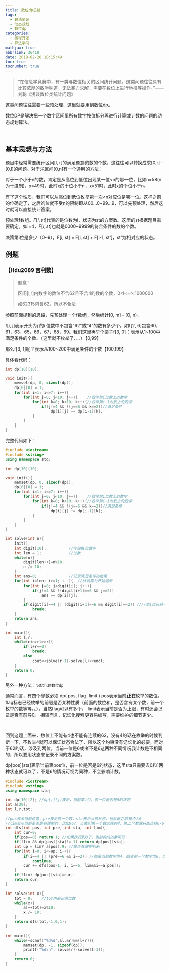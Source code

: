 ```yaml
---
title: 数位dp总结
tags:
  - 算法笔记
  - 动态规划
  - 数位dp
categories: 
  - 编程开发
  - 算法学习
mathjax: true
abbrlink: 36418
date: 2018-02-20 18:15:49
toc: true
tocnumber: true
---
```


> “在信息学竞赛中，有一类与数位相关的区间统计问题。这类问题往往具有比较浓厚的数学味道，无法暴力求解，需要在数位上进行地推等操作。”——刘聪《浅谈数位类统计问题》

这类问题往往需要一些预处理，这里就要用到数位dp。

数位DP是解决把一个数字区间里所有数字按位拆分再进行计算或计数的问题的动态规划算法。

<!--more-->

​          

## 基本思想与方法

题目中经常需要统计区间[l, r]的满足题意的数的个数，这往往可以转换成求[0,r] - [0,l)的问题。对于求区间[0,n]有一个通用的方法：

​	对于一个小于n的数，肯定是从高位到低位出现某一位<n的那一位，比如n=58(n为十进制)，x=49时，此时x的十位小于n，x=51时，此时x的个位小于n。

有了这个性质，我们可以从高位到低位枚举第一次<n对应位是哪一位。这样之前的位确定了，之后的位就不受n的限制即从00...0~99...9，可以先预处理，然后这时就可以直接统计答案。

预处理f数组。$F[i, st]$代表的是位数为i，状态为st的方案数。这里的st根据题目需要确定。如i=4，$F[i, st]$也就是0000~9999的符合条件的数的个数。

决策第i位是多少（0~9），F[i, st] = F[i, st] + F[i-1, st']，st'为相对应的状态。



## 例题

### 【Hdu2089 吉利数】

> 题意：
>
> 区间[l,r]内数字的数位不含62且不含4的数的个数，0<l<=r<1000000
>
> 如62315包含62，所以不合法

参照前面提到的思路，先预处理一个f数组，然后统计[0, m] - [0, n)。

f[i, j]表示开头为j 的i 位数中不包含"62"或"4"的数有多少个。如f[2, 6]包含60，61，63，65，66，67，68，69。我们这里再举个栗子f[3, 0]：表示从1~100中满足条件的个数、（这里就不枚举了、、、）【0,99】

那么f[3, 1]呢？表示从100~200中满足条件的个数【100,199】

具体看代码：

```c++
int dp[10][10];

void init(){
	memset(dp, 0, sizeof(dp));
	dp[0][0] = 1;
	for(int i=1; i<=7; i++){		
		for(int j=0; j<10; j++){	//枚举第i位数上的数字
			for(int k=0; k<10; k++){//枚举第i-1为数上的数字
				if(j!=4 && !(j==6 && k==2))//满足条件
					dp[i][j] += dp[i-1][k];
			}
		}
	}
}
```

完整代码如下：

```c++
#include <iostream>
#include <string>
using namespace std;

int dp[10][10];

void init(){
	memset(dp, 0, sizeof(dp));
	dp[0][0] = 1;
	for(int i=1; i<=7; i++){		
		for(int j=0; j<10; j++){	//枚举第i位数上的数字
			for(int k=0; k<10; k++){//枚举第i-1为数上的数字
				if(j!=4 && !(j==6 && k==2))//满足条件
					dp[i][j] += dp[i-1][k];
			}
		}
	}
}

int solve(int n){
	init();
	int digit[10];			//存储每位数字
	int len = 1;			//位数
	while(n){
		digit[len++]=n%10;
		n /= 10;
	}
	int ans=0;				//记录满足条件的结果
	for(int i=len; i>=1; i--){	//从最高为开始遍历
		for(int j=0; j<digit[i]; j++){
			if(j!=4 && !(digit[i+1]==6 && j==2))
				ans += dp[i][j];
		}
		if(digit[i]==4 || (digit[i+1]==6 && digit[i]==2)) ////第i位已经不满足条件，则i位以后都不可能满足条件，结束循环  
			break;
	}
	return ans;
}

int main(){
	int l,r;
	while(cin>>l>>r){
		if(l+r==0)
			break;
		else
			cout<<solve(r+1)-solve(l)<<endl;
	}
	return 0;
}
```

另外一种方法：`记忆化的数位dp`

通常而言，有四个参数必须 dp( pos, flag, limit ) 
pos表示当前**正在**枚举的数位。 
flag标志已经枚举的前缀是否某种性质（前面的数位和，是否含有某个数，前一个枚举的数等等。。），当然flag可以有多个。 
limit表示当前是否为上限，有时还会记录是否有前导0。 
相较而言，记忆化搜索更容易编写，需要维护的细节更少。

​         

回到这题上面来，数位上不能有4也不能有连续的62，没有4的话在枚举的时候判断一下，不枚举4就可以保证状态合法了，所以这个约束没有记忆化的必要，而对于62的话，涉及到两位，当前一位是6或者不是6这两种不同情况我计数是不相同的，所以要用状态来记录不同的方案数。

dp[pos]\[sta]表示当前第pos位，前一位是否是6的状态，这里sta只需要去0和1两种状态就可以了，不是6的情况可视为同种，不会影响计数。

```c++
#include <iostream>
#include <string>
using namespace std;

int dp[10][2]; //dp[i][j]表示，当前第i位，前一位是否是6的状态
int a[20];
int l,r,tot;

//pos表示当前位置，pre表示前一个数，sta表示当前状态，也就是之前是否为6
//lim表示当前是否是有限制的，比如967，当我们第一个数选择9时，第二个数就只能选择0-6了
int dfs(int pos, int pre, int sta, int lim){
	int cur=0;
	if(pos==0) return 1; //如果执行到0了，当前构成的数可行
	if(!lim && dp[pos][sta]!=-1) return dp[pos][sta];
	int up = lim? a[pos]:9; //是否有限制判断
	for(int i=0; i<=up; i++){
		if(i==4 || (pre==6 && i==2)) //如果当前数字为4，或者前一个数字为6，当前位2，排除
			continue;
		cur += dfs(pos-1, i, i==6, lim&&i==a[pos]);
	}
	if(!lim) dp[pos][sta]=cur;
	return cur;
}

int solve(int x){
	tot = 0;	//tot用来记录位数
	while(x){
		a[++tot]=x%10;
		x /= 10;
	}
	return dfs(tot,-1,0,1);
}

int main(){
	while(~scanf("%d%d",&l,&r)&&(l+r)){
		memset(dp, -1, sizeof(dp));
		printf("%d\n", solve(r)-solve(l-1));
	}
	return 0;
}

```
